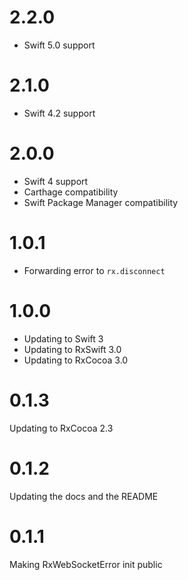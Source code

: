 # 2.2.0

- Swift 5.0 support

# 2.1.0

- Swift 4.2 support

# 2.0.0

- Swift 4 support
- Carthage compatibility
- Swift Package Manager compatibility

# 1.0.1

- Forwarding error to `rx.disconnect`

# 1.0.0

- Updating to Swift 3
- Updating to RxSwift 3.0
- Updating to RxCocoa 3.0

# 0.1.3

Updating to RxCocoa 2.3

# 0.1.2

Updating the docs and the README

# 0.1.1

Making RxWebSocketError init public
